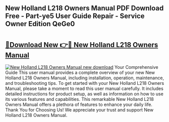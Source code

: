 ## New Holland L218 Owners Manual PDF Download Free - Part-ye5 User Guide Repair - Service Owner Edition QeGe0

# <h2><a href="http://bc92016.oget.top/?id=New+Holland+L218+Owners+Manual">🔗Download New 👉🔴 New Holland L218 Owners Manual</a></h2>

[![New Holland L218 Owners Manual new download](https://i.imgur.com/5g1atiW.png)](http://bc92016.oget.top/?id=New+Holland+L218+Owners+Manual)
Your Comprehensive Guide This user manual provides a complete overview of your new New Holland L218 Owners Manual, including installation, operation, maintenance, and troubleshooting tips. To get started with your New Holland L218 Owners Manual, please take a moment to read this user manual carefully. It includes detailed instructions for product setup, as well as information on how to use its various features and capabilities. This remarkable New Holland L218 Owners Manual offers a plethora of features to enhance your daily life. Thank You for Choosing Us! We appreciate your trust and support New Holland L218 Owners Manual.

